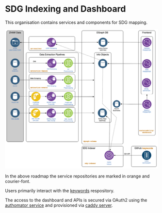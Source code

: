 # SDG Indexing and Dashboard 

This organisation contains services and components for SDG mapping. 

![Service Map](profile/services_map.png)

In the above roadmap the service repositories are marked in orange and courier-font.

Users primarily interact with the [keywords](https://github.com/sustainability-zhaw/keywords) respository. 

The access to the dashboard and APIs is secured via OAuth2 using the [authomator service](https://github.com/phish108/authomator) and provisioned via [caddy server](https://caddyserver.com).
